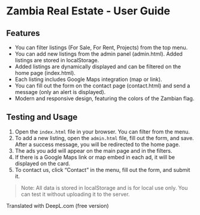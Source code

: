 # Zambia Real Estate - User Guide

## Features
- You can filter listings (For Sale, For Rent, Projects) from the top menu.
- You can add new listings from the admin panel (admin.html). Added listings are stored in localStorage.
- Added listings are dynamically displayed and can be filtered on the home page (index.html).
- Each listing includes Google Maps integration (map or link).
- You can fill out the form on the contact page (contact.html) and send a message (only an alert is displayed).
- Modern and responsive design, featuring the colors of the Zambian flag.

## Testing and Usage
1. Open the `index.html` file in your browser. You can filter from the menu.
2. To add a new listing, open the `admin.html` file, fill out the form, and save. After a success message, you will be redirected to the home page.
3. The ads you add will appear on the main page and in the filters.
4. If there is a Google Maps link or map embed in each ad, it will be displayed on the card.
5. To contact us, click “Contact” in the menu, fill out the form, and submit it.

> Note: All data is stored in localStorage and is for local use only. You can test it without uploading it to the server.


Translated with DeepL.com (free version)
